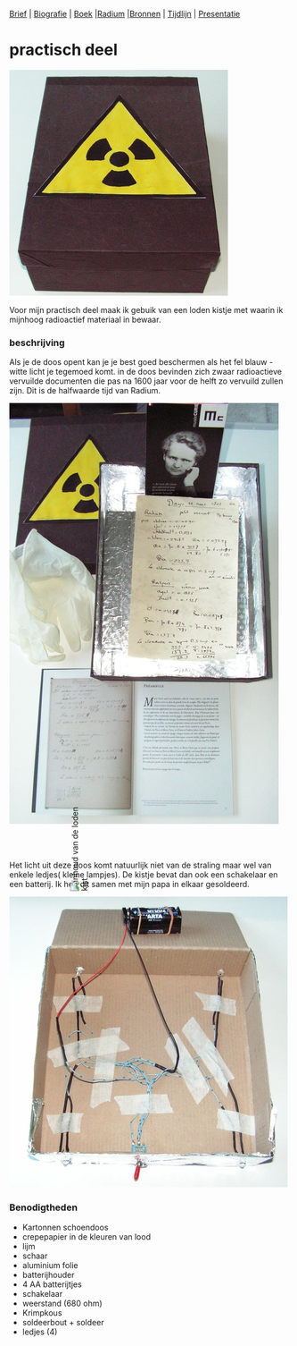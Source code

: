 [Brief](brief.md) | [Biografie](biografie.md) | [Boek](boek/inhoudsopgave.md) |[Radium](radium.md) |[Bronnen](bibliografie.md) | [Tijdlijn](https://cdn.knightlab.com/libs/timeline3/latest/embed/index.html?source=1E-iVJlxIhEdE5K3mXC_vnQod_FRKKTVz-mWdT42EE0s&font=Default&lang=nl&initial_zoom=2&height=650) |  [Presentatie](https://gitpitch.com/bloemenmeisje/MarieCurie/master?grs=github&t=moon)

# practisch deel

![loden kist](afbeeldingen/mc_loden_kistje.jpg)

Voor mijn practisch deel maak ik gebuik van een loden kistje met waarin ik mijnhoog radioactief materiaal in bewaar.

### beschrijving

Als je de doos opent kan je je best goed beschermen als het fel blauw - witte licht je tegemoed komt. in de doos bevinden zich zwaar radioactieve vervuilde documenten die pas na 1600 jaar voor de helft zo vervuild zullen zijn. Dit is de halfwaarde tijd van Radium.

![inhoud van de loden kist](afbeeldingen/mc_loden_kistje_open_02.jpg)

<div style="float: center; transform: rotate(-90deg); width: 50%;">
 <figure>
  <img src="./../afbeeldingen/mc_loden_kistje_open_02.jpg" alt="inhoud van de loden kist">
</figure> 
</div>

Het licht uit deze doos komt natuurlijk niet van de straling maar wel van enkele ledjes( kleine lampjes). De kistje bevat dan ook een schakelaar en een batterij. Ik heb dit samen met mijn papa in elkaar gesoldeerd. 

![electro van de loden kist](afbeeldingen/mc_loden_kistje_ledjes.jpg)

###  Benodigtheden

- Kartonnen schoendoos
- crepepapier in de kleuren van lood
- lijm
- schaar
- aluminium folie
- batterijhouder
- 4 AA batterijtjes
- schakelaar
- weerstand (680 ohm)
- Krimpkous
- soldeerbout + soldeer
- ledjes (4)
